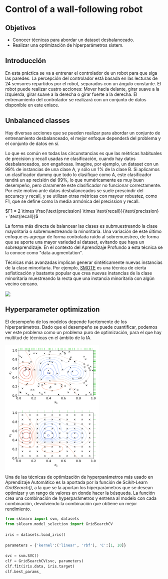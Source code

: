 # Control of a wall-following robot 

## Objetivos
- Conocer técnicas para abordar un dataset desbalanceado.
- Realizar una optimización de hiperparámetros sistem.

## Introducción
En esta práctica se va a entrenar el controlador de un robot para que siga las paredes. La percepción del controlador está basada en las lecturas de 24 sensores repartidos por el robot, separados con un ángulo constante. El robot puede realizar cuatro acciones: Mover hacia delante, girar suave a la izquierda, girar suave a la derecha o girar fuerte a la derecha. El entrenamiento del controlador se realizará con un conjunto de datos disponible en este enlace.

## Unbalanced classes
Hay diversas acciones que se pueden realizar para abordar un conjunto de entrenamiento desbalanceado, el mejor enfoque dependerá del problema y el conjunto de datos en sí. 

Lo que es común en todas las circunstancias es que las métricas habituales de precision y recall usadas ne clasificación, cuando hay datos desbalanceados, son engañosas. Imagine, por ejemplo, un dataset con un 99% de instancias de una clase A, y sólo un 1% de la clase B. Si aplicamos un clasificador dummy que todo lo clasifique como A, este clasificador tendrá un ap recisión del 99%, lo que numéricamente es muy buen desempeño, pero claramente este clasificador no funcionar correctamente. Por este motivo ante datos desbalanceados se suele prescindir del accuracy y recall, y se utilizan otras métricas con mayour robustez, como F1, que se define como la media armónica del precission y recall.

$F1 = 2 \times \frac{\text{precission} \times \text{recall}}{\text{precission} + \text{recall}}$

La forma más directa de balancear las clases es submuestreando la clase mayoritaria o sobremuestreando la minoritaria. Una variación de este último enfoque es agregar de forma controlada ruido al sobremuestreo, de forma que se aporte una mayor variedad al dataset, evitando que haya un sobreaprendizaje. En el contexto del Aprendizaje Profundo a esta técnica se la conoce como "data augmentation".

Técnicas más avanzadas implican generar sintéticamente nuevas instancias de la clase minoritaria. Por ejemplo, [SMOTE](https://machinelearningmastery.com/smote-oversampling-for-imbalanced-classification/) es una técnica de cierta sofisticación y bastante popular que crea nuevas instancias de la clase minoritaria muestreando la recta que una instancia minoritaria con algún vecino cercano. 

<img align="center" src="https://machinelearningmastery.com/wp-content/uploads/2019/10/Scatter-Plot-of-Imbalanced-Binary-Classification-Problem-Transformed-by-SMOTE.png" width="300">

## Hyperparameter optimization
El desempeño de los modelos depende fuertemente de los hiperparámetros. Dado que el desempeño se puede cuantificar, podemos ver este problema como un problema puro de optimización, para el que hay multitud de técnicas en el ámbito de la IA. 

<img align="center" src="random.png" width="300">
<img align="center" src="grid.png" width="300">

Una de las técnicas de optimización de hyperparámetros más usado en Aprendizaje Automático es la aportada por la función de Scikit-Learn *GridSearch()*, a la que se la aportan los hiperparámetros que se desean optimizar y un rango de valores en donde hacer la búsqueda. La función crea una combinación de hyperparámetros y entrena al modelo con cada combinación, devolviendo la combinación que obtiene un mejor rendimiento.

```Python
from sklearn import svm, datasets
from sklearn.model_selection import GridSearchCV

iris = datasets.load_iris()

parameters = {'kernel':('linear', 'rbf'), 'C':[1, 10]}

svc = svm.SVC()
clf = GridSearchCV(svc, parameters)
clf.fit(iris.data, iris.target)
clf.best_params_
```
